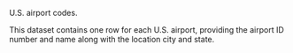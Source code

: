 U.S. airport codes.<p>This dataset contains one row for each U.S. airport, providing the airport ID number and name along with the location city and state.
<!--HONumber=35_1-->
